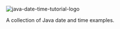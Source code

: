 
![java-date-time-tutorial-logo](http://www.mkyong.com/wp-content/uploads/2016/11/java-date-time-tutorial-logo.png)

A collection of Java date and time examples.
